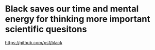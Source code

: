 # Black saves our time and mental energy for thinking more important scientific quesitons
https://github.com/psf/black
